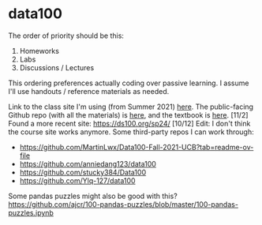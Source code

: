 # data100

The order of priority should be this:

1. Homeworks
2. Labs
3. Discussions / Lectures

This ordering preferences actually coding over passive learning. I assume I'll use handouts / reference materials as needed.

Link to the class site I'm using (from Summer 2021) [here](https://ds100.org/su21/). The public-facing Github repo (with all the materials) is [here](https://github.com/DS-100/su21), and the textbook is [here](https://github.com/DS-100/textbook).
[11/2] Found a more recent site: https://ds100.org/sp24/
[10/12] Edit: I don't think the course site works anymore. Some third-party repos I can work through: 
- https://github.com/MartinLwx/Data100-Fall-2021-UCB?tab=readme-ov-file
- https://github.com/anniedang123/data100
- https://github.com/stucky384/Data100
- https://github.com/Ylq-127/data100

Some pandas puzzles might also be good with this? 
https://github.com/ajcr/100-pandas-puzzles/blob/master/100-pandas-puzzles.ipynb

